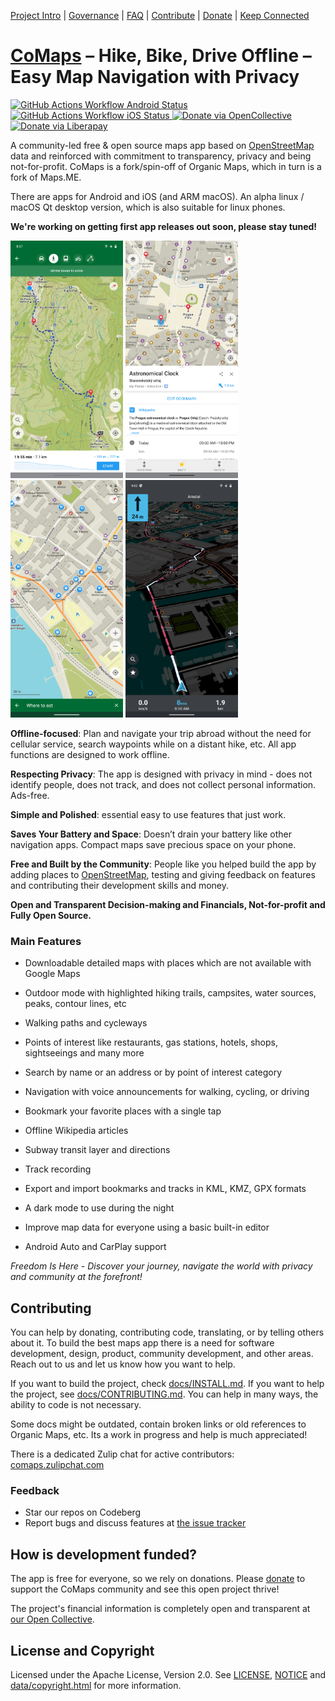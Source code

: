<!--<div align="center">
  <img src="qt/res/logo.png" height="100"/>
</div>-->

<!-- a nav bar -->
[Project Intro](https://codeberg.org/comaps#comaps)
 | [Governance](https://codeberg.org/comaps/Governance#comaps-project-governance-docs)
 | [FAQ](https://codeberg.org/comaps/Governance/src/branch/main/FAQ.md)
 | [Contribute](#contributing)
 | [Donate](https://www.comaps.app/donate)
 | [Keep Connected](https://codeberg.org/comaps#keep-connected)

# [CoMaps](https://comaps.app) – Hike, Bike, Drive Offline – Easy Map Navigation with Privacy

[
  ![GitHub Actions Workflow Android Status](https://img.shields.io/github/actions/workflow/status/comaps/comaps/.github%2Fworkflows%2Fandroid-check.yaml?style=flat&label=Android%20Build)
](https://github.com/comaps/comaps/actions/workflows/android-check.yaml)
[
  ![GitHub Actions Workflow iOS Status](https://img.shields.io/github/actions/workflow/status/comaps/comaps/.github%2Fworkflows%2Fios-check.yaml?style=flat&label=iOS%20Build)
](https://github.com/comaps/comaps/actions/workflows/ios-check.yaml)
[
  ![Donate via OpenCollective](https://img.shields.io/opencollective/all/comaps?color=blue&label=Open%20Collective%20Donors)
](https://opencollective.com/comaps)
[
  ![Donate via Liberapay](https://img.shields.io/liberapay/patrons/CoMaps.svg?logo=liberapay&label=Liberapay%20Patrons)
](https://liberapay.com/CoMaps)



A community-led free & open source maps app based on [OpenStreetMap](https://www.openstreetmap.org) data and reinforced with commitment to transparency, privacy and being not-for-profit. CoMaps is a fork/spin-off of Organic Maps, which in turn is a fork of Maps.ME.

There are apps for Android and iOS (and ARM macOS).
An alpha linux / macOS Qt desktop version, which is also suitable for linux phones.

**We're working on getting first app releases out soon, please stay tuned!**

<!--
[<img src="docs/badges/apple-appstore.png" alt="App Store" width="160">](https://apps.apple.com/app/comaps/id1567437057)
[<img src="docs/badges/google-play.png" alt="Google Play" width="160">](https://play.google.com/store/apps/details?id=app.comaps)
[<img src="docs/badges/fdroid.png" alt="F-Droid" width="160">](https://f-droid.org/en/packages/app.comaps/)
-->

<p float="left">
  <img src="android/app/src/fdroid/play/listings/en-US/graphics/phone-screenshots/1.jpg" width="180" />
  <img src="android/app/src/fdroid/play/listings/en-US/graphics/phone-screenshots/2.jpg" width="180" />
  <img src="android/app/src/fdroid/play/listings/en-US/graphics/phone-screenshots/3.jpg" width="180" />
  <img src="android/app/src/fdroid/play/listings/en-US/graphics/phone-screenshots/4.jpg" width="180" />
</p>

**Offline-focused**: Plan and navigate your trip abroad without the need for cellular service, search waypoints while on a distant hike, etc. All app functions are designed to work offline.

**Respecting Privacy**: The app is designed with privacy in mind - does not identify people, does not track, and does not collect personal information. Ads-free.

**Simple and Polished**: essential easy to use features that just work.

**Saves Your Battery and Space**: Doesn’t drain your battery like other navigation apps. Compact maps save precious space on your phone.

**Free and Built by the Community**: People like you helped build the app by adding places to [OpenStreetMap](https://www.openstreetmap.org), testing and giving feedback on features and contributing their development skills and money.

**Open and Transparent Decision-making and Financials, Not-for-profit and Fully Open Source.**

### Main Features

- Downloadable detailed maps with places which are not available with Google Maps

- Outdoor mode with highlighted hiking trails, campsites, water sources, peaks, contour lines, etc

- Walking paths and cycleways

- Points of interest like restaurants, gas stations, hotels, shops, sightseeings and many more

- Search by name or an address or by point of interest category

- Navigation with voice announcements for walking, cycling, or driving

- Bookmark your favorite places with a single tap

- Offline Wikipedia articles

- Subway transit layer and directions

- Track recording

- Export and import bookmarks and tracks in KML, KMZ, GPX formats

- A dark mode to use during the night

- Improve map data for everyone using a basic built-in editor

- Android Auto and CarPlay support

*Freedom Is Here - Discover your journey, navigate the world with privacy and community at the forefront!*

## Contributing

You can help by donating, contributing code, translating, or by telling others about it. To build the best maps app there is a need for software development, design, product, community development, and other areas. Reach out to us and let us know how you want to help.

If you want to build the project, check [docs/INSTALL.md](docs/INSTALL.md). If you want to help the project,
see [docs/CONTRIBUTING.md](docs/CONTRIBUTING.md). You can help in many ways, the ability to code is not necessary.

Some docs might be outdated, contain broken links or old references to Organic Maps, etc. Its a work in progress and help is much appreciated!

There is a dedicated Zulip chat for active contributors: [comaps.zulipchat.com](https://comaps.zulipchat.com)

### Feedback

<!-- uncomment when linked resources are ready
- **Rate us on the [App Store](https://apps.apple.com/app/comaps/id1567437057)
and [Google Play](https://play.google.com/store/apps/details?id=app.comaps)**. -->
- Star our repos on Codeberg
- Report bugs and discuss features at [the issue tracker](https://codeberg.org/comaps/comaps/issues)

## How is development funded?

The app is free for everyone, so we rely on donations. Please [donate](https://opencollective.com/comaps/donate) to support the CoMaps community and see this open project thrive!

The project's financial information is completely open and transparent at [our Open Collective](https://opencollective.com/comaps).

## License and Copyright

Licensed under the Apache License, Version 2.0. See
[LICENSE](LICENSE),
[NOTICE](NOTICE)
and [data/copyright.html](data/copyright.html)
for more information.
